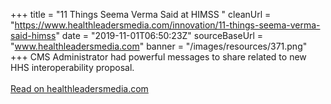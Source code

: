 +++ 
title = "11 Things Seema Verma Said at HIMSS "
cleanUrl = "https://www.healthleadersmedia.com/innovation/11-things-seema-verma-said-himss"
date = "2019-11-01T06:50:23Z"
sourceBaseUrl = "www.healthleadersmedia.com"
banner = "/images/resources/371.png"
+++
CMS Administrator had powerful messages to share related to new HHS interoperability proposal. <br><br><a target="_blank" href=https://www.healthleadersmedia.com/innovation/11-things-seema-verma-said-himss>Read on healthleadersmedia.com</a>
